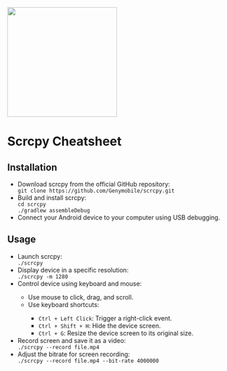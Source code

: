  <img src="https://upload.wikimedia.org/wikipedia/commons/thumb/5/54/Scrcpy_logo.svg/2048px-Scrcpy_logo.svg.png" height="250px">
 <h1>Scrcpy Cheatsheet</h1>

  <h2>Installation</h2>

  <ul>
    <li>Download scrcpy from the official GitHub repository:</li>
    <code>git clone https://github.com/Genymobile/scrcpy.git</code>
    <li>Build and install scrcpy:</li>
    <code>cd scrcpy<br>./gradlew assembleDebug</code>
    <li>Connect your Android device to your computer using USB debugging.</li>
  </ul>

  <h2>Usage</h2>

  <ul>
    <li>Launch scrcpy:</li>
    <code>./scrcpy</code>
    <li>Display device in a specific resolution:</li>
    <code>./scrcpy -m 1280</code>
    <li>Control device using keyboard and mouse:</li>
    <ul>
      <li>Use mouse to click, drag, and scroll.</li>
      <li>Use keyboard shortcuts:</li>
      <ul>
        <li><code>Ctrl + Left Click</code>: Trigger a right-click event.</li>
        <li><code>Ctrl + Shift + H</code>: Hide the device screen.</li>
        <li><code>Ctrl + G</code>: Resize the device screen to its original size.</li>
      </ul>
    </ul>
    <li>Record screen and save it as a video:</li>
    <code>./scrcpy --record file.mp4</code>
    <li>Adjust the bitrate for screen recording:</li>
    <code>./scrcpy --record file.mp4 --bit-rate 4000000</code>
  </ul>
